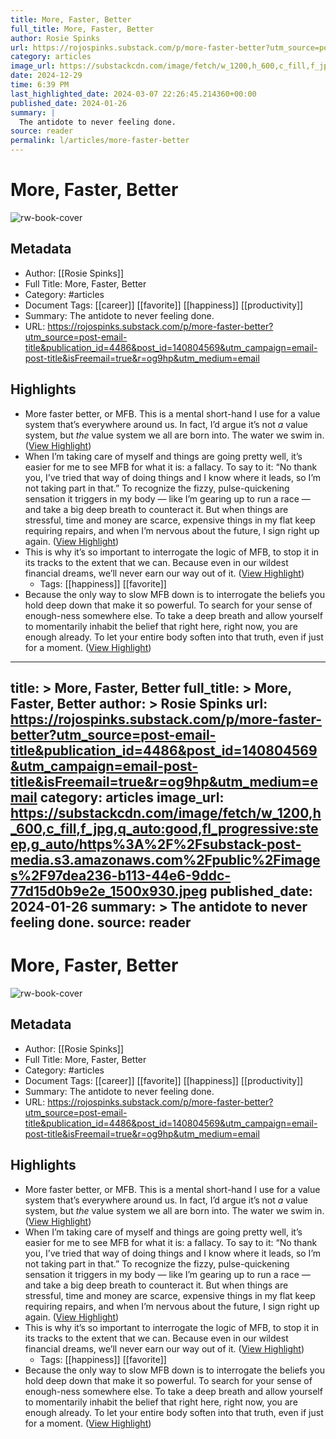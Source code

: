 ```yaml
---
title: More, Faster, Better
full_title: More, Faster, Better
author: Rosie Spinks
url: https://rojospinks.substack.com/p/more-faster-better?utm_source=post-email-title&publication_id=4486&post_id=140804569&utm_campaign=email-post-title&isFreemail=true&r=og9hp&utm_medium=email
category: articles
image_url: https://substackcdn.com/image/fetch/w_1200,h_600,c_fill,f_jpg,q_auto:good,fl_progressive:steep,g_auto/https%3A%2F%2Fsubstack-post-media.s3.amazonaws.com%2Fpublic%2Fimages%2F97dea236-b113-44e6-9ddc-77d15d0b9e2e_1500x930.jpeg
date: 2024-12-29
time: 6:39 PM
last_highlighted_date: 2024-03-07 22:26:45.214360+00:00
published_date: 2024-01-26
summary: |
  The antidote to never feeling done.
source: reader
permalink: l/articles/more-faster-better
---
```

# More, Faster, Better

![rw-book-cover](https://substackcdn.com/image/fetch/w_1200,h_600,c_fill,f_jpg,q_auto:good,fl_progressive:steep,g_auto/https%3A%2F%2Fsubstack-post-media.s3.amazonaws.com%2Fpublic%2Fimages%2F97dea236-b113-44e6-9ddc-77d15d0b9e2e_1500x930.jpeg)

## Metadata
- Author: [[Rosie Spinks]]
- Full Title: More, Faster, Better
- Category: #articles
- Document Tags: [[career]] [[favorite]] [[happiness]] [[productivity]] 
- Summary: The antidote to never feeling done.
- URL: https://rojospinks.substack.com/p/more-faster-better?utm_source=post-email-title&publication_id=4486&post_id=140804569&utm_campaign=email-post-title&isFreemail=true&r=og9hp&utm_medium=email

## Highlights
- More faster better, or MFB. This is a mental short-hand I use for a value system that’s everywhere around us. In fact, I’d argue it’s not *a* value system, but *the* value system we all are born into. The water we swim in. ([View Highlight](https://read.readwise.io/read/01hrdg6pxmjwh5hg9yf6x22cm6))
- When I’m taking care of myself and things are going pretty well, it’s easier for me to see MFB for what it is: a fallacy. To say to it: “No thank you, I’ve tried that way of doing things and I know where it leads, so I’m not taking part in that.” To recognize the fizzy, pulse-quickening sensation it triggers in my body — like I’m gearing up to run a race — and take a big deep breath to counteract it. But when things are stressful, time and money are scarce, expensive things in my flat keep requiring repairs, and when I’m nervous about the future, I sign right up again. ([View Highlight](https://read.readwise.io/read/01hrdg8h9wge7q7yrydz0v0376))
- This is why it’s so important to interrogate the logic of MFB, to stop it in its tracks to the extent that we can. Because even in our wildest financial dreams, we’ll never earn our way out of it. ([View Highlight](https://read.readwise.io/read/01hrdgapnw49na1w7mhsncn5bq))
    - Tags: [[happiness]] [[favorite]] 
- Because the only way to slow MFB down is to interrogate the beliefs you hold deep down that make it so powerful. To search for your sense of enough-ness somewhere else. To take a deep breath and allow yourself to momentarily inhabit the belief that right here, right now, you are enough already. To let your entire body soften into that truth, even if just for a moment. ([View Highlight](https://read.readwise.io/read/01hrdgd9kdpy9fjvp5vmmgvktn))


---
title: >
  More, Faster, Better
full_title: >
  More, Faster, Better
author: >
  Rosie Spinks
url: https://rojospinks.substack.com/p/more-faster-better?utm_source=post-email-title&publication_id=4486&post_id=140804569&utm_campaign=email-post-title&isFreemail=true&r=og9hp&utm_medium=email
category: articles
image_url: https://substackcdn.com/image/fetch/w_1200,h_600,c_fill,f_jpg,q_auto:good,fl_progressive:steep,g_auto/https%3A%2F%2Fsubstack-post-media.s3.amazonaws.com%2Fpublic%2Fimages%2F97dea236-b113-44e6-9ddc-77d15d0b9e2e_1500x930.jpeg
published_date: 2024-01-26
summary: >
  The antidote to never feeling done.
source: reader
---
# More, Faster, Better

![rw-book-cover](https://substackcdn.com/image/fetch/w_1200,h_600,c_fill,f_jpg,q_auto:good,fl_progressive:steep,g_auto/https%3A%2F%2Fsubstack-post-media.s3.amazonaws.com%2Fpublic%2Fimages%2F97dea236-b113-44e6-9ddc-77d15d0b9e2e_1500x930.jpeg)

## Metadata
- Author: [[Rosie Spinks]]
- Full Title: More, Faster, Better
- Category: #articles
- Document Tags: [[career]] [[favorite]] [[happiness]] [[productivity]] 
- Summary: The antidote to never feeling done.
- URL: https://rojospinks.substack.com/p/more-faster-better?utm_source=post-email-title&publication_id=4486&post_id=140804569&utm_campaign=email-post-title&isFreemail=true&r=og9hp&utm_medium=email

## Highlights
- More faster better, or MFB. This is a mental short-hand I use for a value system that’s everywhere around us. In fact, I’d argue it’s not *a* value system, but *the* value system we all are born into. The water we swim in. ([View Highlight](https://read.readwise.io/read/01hrdg6pxmjwh5hg9yf6x22cm6))
- When I’m taking care of myself and things are going pretty well, it’s easier for me to see MFB for what it is: a fallacy. To say to it: “No thank you, I’ve tried that way of doing things and I know where it leads, so I’m not taking part in that.” To recognize the fizzy, pulse-quickening sensation it triggers in my body — like I’m gearing up to run a race — and take a big deep breath to counteract it. But when things are stressful, time and money are scarce, expensive things in my flat keep requiring repairs, and when I’m nervous about the future, I sign right up again. ([View Highlight](https://read.readwise.io/read/01hrdg8h9wge7q7yrydz0v0376))
- This is why it’s so important to interrogate the logic of MFB, to stop it in its tracks to the extent that we can. Because even in our wildest financial dreams, we’ll never earn our way out of it. ([View Highlight](https://read.readwise.io/read/01hrdgapnw49na1w7mhsncn5bq))
    - Tags: [[happiness]] [[favorite]] 
- Because the only way to slow MFB down is to interrogate the beliefs you hold deep down that make it so powerful. To search for your sense of enough-ness somewhere else. To take a deep breath and allow yourself to momentarily inhabit the belief that right here, right now, you are enough already. To let your entire body soften into that truth, even if just for a moment. ([View Highlight](https://read.readwise.io/read/01hrdgd9kdpy9fjvp5vmmgvktn))


